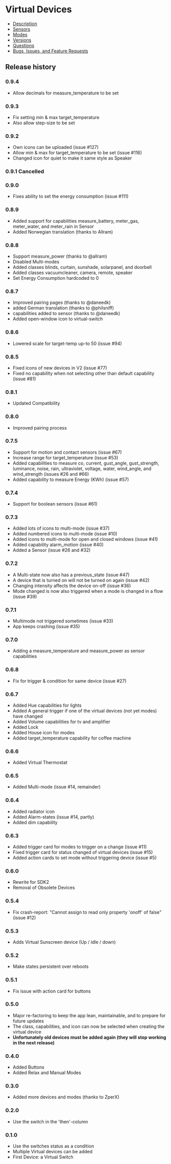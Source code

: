 # Virtual Devices

* [Description](index)
* [Sensors](sensor)
* [Modes](mode)
* [Versions](version)
* [Questions](https://community.athom.com/t/virtual-devices/1723)
* [Bugs, Issues, and Feature Requests](https://github.com/ArjanKranenburg/virtual-devices/issues)

## Release history

### 0.9.4
* Allow decimals for measure_temperature to be set

### 0.9.3
* Fix setting min & max target_temperature
* Also allow step-size to be set

### 0.9.2
* Own icons can be uploaded (issue #127)
* Allow min & max for target_temperature to be set (issue #116)
* Changed icon for quiet to make it same style as Speaker

### 0.9.1 Cancelled

### 0.9.0
* Fixes ability to set the energy consumption (issue #111)

### 0.8.9
* Added support for capabilities measure_battery, meter_gas, meter_water, and meter_rain in Sensor
* Added Norwegian translation (thanks to Allram)

### 0.8.8
* Support measure_power (thanks to @allram)
* Disabled Multi-modes
* Added classes blinds, curtain, sunshade, solarpanel, and doorbell
* Added classes vacuumcleaner, camera, remote, speaker
* Set Energy Consumption hardcoded to 0

### 0.8.7
* Improved pairing pages (thanks to @daneedk)
* added German translation (thanks to @philsniff)
* capabilities added to sensor (thanks to @daneedk)
* Added open-window icon to virtual-switch

### 0.8.6
* Lowered scale for target-temp up-to 50 (issue #94)

### 0.8.5
* Fixed icons of new devices in V2 (issue #77)
* Fixed no capability when not selecting other than default capability (issue #81)

### 0.8.1
* Updated Compatibility

### 0.8.0
* Improved pairing process

### 0.7.5
* Support for motion and contact sensors (issue #67)
* Increase range for target_temperature (issue #53)
* Added capabilities to measure co, current, gust_angle, gust_strength,
  luminance, noise, rain, ultraviolet, voltage, water, wind_angle, and
  wind_strength (issues #26 and #66)
* Added capability to measure Energy (KWh) (issue #57)

### 0.7.4
* Support for boolean sensors (issue #61)

### 0.7.3
* Added lots of icons to multi-mode (issue #37)
* Added numbered icons to multi-mode (issue #10)
* Added icons to multi-mode for open and closed windows (issue #41)
* Added capability alarm_motion (issue #40)
* Added a Sensor (issue #26 and #32)

### 0.7.2
* A Multi-state now also has a previous_state (issue #47)
* A device that is turned on will not be turned on again (issue #42)
* Changing intensity affects the device on-off (issue #36)
* Mode changed is now also triggered when a mode is changed in a flow (issue #39)

### 0.7.1
* Multimode not triggered sometimes (issue #33)
* App keeps crashing (issue #35)

### 0.7.0
* Adding a measure_temperature and measure_power as sensor capabilities

### 0.6.8
* Fix for trigger & condition for same device (issue #27)

### 0.6.7
* Added Hue capabilities for lights
* Added A general trigger if one of the virtual devices (not yet modes) have changed
* Added Volume capabilities for tv and amplifier
* Added Lock
* Added House icon for modes
* Added target_temperature capability for coffee machine

### 0.6.6
* Added Virtual Thermostat

### 0.6.5
* Added Multi-mode (issue #14, remainder)

### 0.6.4
* Added radiator icon
* Added Alarm-states (issue #14, partly)
* Added dim capability

### 0.6.3
* Added trigger card for modes to trigger on a change (issue #11)
* Fixed trigger card for status changed of virtual devices (issue #15)
* Added action cards to set mode without triggering device (issue #5)

### 0.6.0
* Rewrite for SDK2
* Removal of Obsolete Devices

### 0.5.4
* Fix crash-report: "Cannot assign to read only property 'onoff' of false" (issue #12)

### 0.5.3
* Adds Virtual Sunscreen device (Up / idle / down)

### 0.5.2
* Make states persistent over reboots

### 0.5.1
* Fix issue with action card for buttons

### 0.5.0
* Major re-factoring to keep the app lean, maintainable, and to prepare for future updates
* The class, capabilities, and icon can now be selected when creating the virtual device
* <b>Unfortunately old devices must be added again (they will stop working in the next release)</b>

### 0.4.0
* Added Buttons
* Added Relax and Manual Modes

### 0.3.0
* Added more devices and modes (thanks to ZperX)

### 0.2.0
* Use the switch in the 'then'-column

### 0.1.0
* Use the switches status as a condition
* Multiple Virtual devices can be added
* First Device: a Virtual Switch
